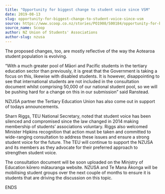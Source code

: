 ```yaml
---
title: "Opportunity for biggest change to student voice since VSM"
date: 2019-08-13
slug: opportunity-for-biggest-change-to-student-voice-since-vsm
source: https://www.scoop.co.nz/stories/PO1908/S00184/opportunity-for-biggest-change-to-student-voice-since-vsm.htm
source_name: Scoop
author: NZ Union of Students' Associations
author-slug: nzusa
---
```


<p>The proposed
changes, too, are mostly reflective of the way the Aotearoa
student population is evolving.</p>

<p>“With a much greater
pool of Māori and Pacific students in the tertiary
education sector than previously, it is great that the
Government is taking a focus on this, likewise with disabled
students. It is however, disappointing to see that
international students are not included in the consultation
document whilst comprising 50,000 of our national student
pool, so we will be pushing hard for a change on this in our
submission” said Ranstead.</p>

<p>NZUSA partner the Tertiary
Education Union has also come out in support of todays
announcements.</p>

<p>Sharn Riggs, TEU National Secretary, noted
that student voice has been silenced and compromised since
the law changed in 2014 making membership of students’
associations voluntary. Riggs also welcomed Minister Hipkins
recognition that action must be taken and committed to
wide-ranging consultation to address these issues and ensure
a strong student voice for the future. The TEU will continue
to support the NZUSA and its members as they advocate for
their preferred approach to strengthen student voice.</p>

<p>The
consultation document will be soon uploaded on the Ministry
of Education kōrero mātauranga website. NZUSA and Te Mana
Ākonga will be mobilising student groups over the next
couple of months to ensure it is students that are driving
the discussion on this
topic.</p>

<p>ENDS<p>

